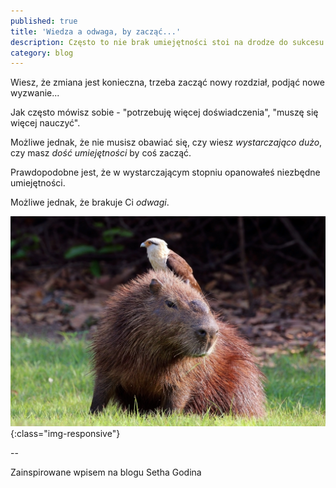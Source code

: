 ```yaml
---
published: true
title: 'Wiedza a odwaga, by zacząć...'
description: Często to nie brak umiejętności stoi na drodze do sukcesu
category: blog
---
```


Wiesz, że zmiana jest konieczna, trzeba zacząć nowy rozdział, podjąć nowe wyzwanie...

Jak często mówisz sobie - "potrzebuję więcej doświadczenia", "muszę się więcej nauczyć".

Możliwe jednak, że nie musisz obawiać się, czy wiesz *wystarczająco dużo*, czy masz *dość umiejętności* by coś zacząć.

Prawdopodobne jest, że w wystarczającym stopniu opanowałeś niezbędne umiejętności.

Możliwe jednak, że brakuje Ci *odwagi*.



![kapibara](/assets/images/test.jpg){:class="img-responsive"}


--



Zainspirowane wpisem na blogu Setha Godina
